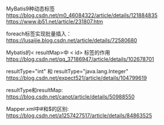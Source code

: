 MyBatis9种动态标签  
https://blog.csdn.net/m0_46084322/article/details/121884835
https://www.jb51.net/article/231807.htm

foreach标签实现批量插入：
https://lusaijie.blog.csdn.net/article/details/72580680


Mybatis的< resultMap>中 < id> 标签的作用
https://blog.csdn.net/qq_37186947/article/details/102678701


resultType="int" 和 resultType="java.lang.Integer"
https://blog.csdn.net/expect521/article/details/104799619

resultType和resultMap:
https://blog.csdn.net/canot/article/details/50988550

Mapper.xml中#和$的区别:
https://blog.csdn.net/a1257427517/article/details/84863525